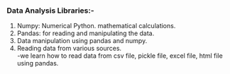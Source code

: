 ### Data Analysis Libraries:-
1. Numpy: Numerical Python. mathematical calculations.
2. Pandas: for reading and manipulating the data.
3. Data manipulation using pandas and numpy.
4. Reading data from various sources.  
    -we learn how to read data from csv file, pickle file, excel file, html file using pandas.
